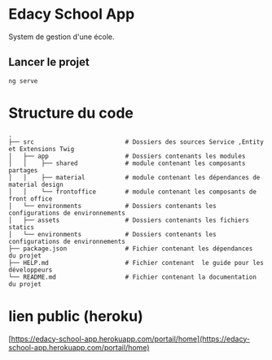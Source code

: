 # Edacy School App

System de gestion d'une école.

## Lancer le projet

    ng serve 

# Structure du code

    .
    ├── src                         # Dossiers des sources Service ,Entity et Extensions Twig
    │   ├── app                     # Dossiers contenants les modules 
    │   │    ├── shared             # module contenant les composants partages
    │   │    ├── material           # module contenant les dépendances de material design 
    │   │    └── frontoffice        # module contenant les composants de front office
    │   └── environments            # Dossiers contenants les configurations de environnements 
    │   ├── assets                  # Dossiers contenants les fichiers statics
    │   └── environments            # Dossiers contenants les configurations de environnements 
    ├── package.json                # Fichier contenant les dépendances  du projet
    ├── HELP.md                     # Fichier contenant  le guide pour les développeurs
    └── README.md                   # Fichier contenant la documentation du projet

# lien public (heroku)

[https://edacy-school-app.herokuapp.com/portail/home](https://edacy-school-app.herokuapp.com/portail/home)
